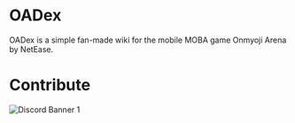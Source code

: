 # OADex

OADex is a simple fan-made wiki for the mobile MOBA game Onmyoji Arena by NetEase.

# Contribute

![Discord Banner 1](https://discordapp.com/api/guilds/640888147386826773/widget.png?style=banner1)
